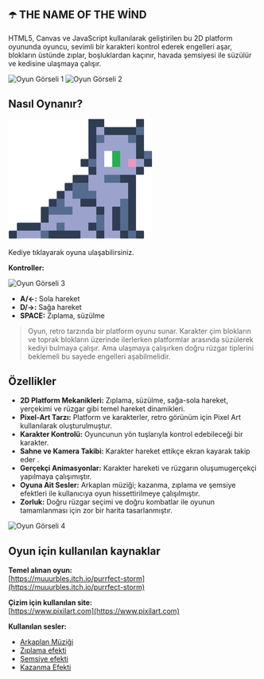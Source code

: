 
## ☂️ THE NAME OF THE WİND

HTML5, Canvas ve JavaScript kullanılarak geliştirilen bu 2D platform oyununda oyuncu, sevimli bir karakteri kontrol ederek engelleri aşar, blokların üstünde zıplar, boşluklardan kaçınır, havada şemsiyesi ile süzülür ve kedisine ulaşmaya çalışır.

![Oyun Görseli 1](https://github.com/ahmetymtkn/photo/blob/main/game_photo_3.png)
![Oyun Görseli 2](https://github.com/ahmetymtkn/photo/blob/main/game_photo_2.png)

##  Nasıl Oynanır?

[![Oyun Görseli 4](https://github.com/ahmetymtkn/the-name-of-the-wind/blob/main/img/cat.png?raw=true)](https://ahmetymtkn.github.io)

Kediye tıklayarak oyuna ulaşabilirsiniz.

**Kontroller:**

![Oyun Görseli 3](https://github.com/ahmetymtkn/photo/blob/main/game_photo_1.png)


   * **A/←:** Sola hareket
   * **D/→:** Sağa hareket
   * **SPACE:** Zıplama, süzülme

> Oyun, retro tarzında bir platform oyunu sunar. Karakter çim blokların ve toprak blokların üzerinde ilerlerken platformlar arasında süzülerek kediyi bulmaya çalışır. Ama ulaşmaya çalışırken doğru rüzgar tiplerini beklemeli bu sayede engelleri aşabilmelidir.

## Özellikler

- **2D Platform Mekanikleri:** Zıplama, süzülme, sağa-sola hareket, yerçekimi ve rüzgar gibi temel hareket dinamikleri.
- **Pixel-Art Tarzı:** Platform ve karakterler, retro görünüm için Pixel Art kullanılarak oluşturulmuştur.
- **Karakter Kontrolü:** Oyuncunun yön tuşlarıyla kontrol edebileceği bir karakter.
- **Sahne ve Kamera Takibi:** Karakter hareket ettikçe ekran kayarak takip eder .
- **Gerçekçi Animasyonlar:** Karakter hareketi ve rüzgarın oluşumugerçekçi yapılmaya çalışımıştır.
- **Oyuna Ait Sesler:** Arkaplan müziği; kazanma, zıplama ve şemsiye efektleri ile kullanıcıya oyun hissettirilmeye çalışılmıştır.
- **Zorluk:** Doğru rüzgar seçimi ve doğru kombatlar ile oyunun tamamlanması için zor bir harita tasarlanmıştır.

![Oyun Görseli 4](https://github.com/ahmetymtkn/photo/blob/main/game_photo_4.png)

## Oyun için kullanılan kaynaklar

**Temel alınan oyun:**  
[https://muuurbles.itch.io/purrfect-storm](https://muuurbles.itch.io/purrfect-storm)

**Çizim için kullanılan site:**  
[https://www.pixilart.com](https://www.pixilart.com)

**Kullanılan sesler:**  
- [Arkaplan Müziği](https://www.youtube.com/watch?v=qMEkGgA1QuQ&ab_channel=Musictime)
- [Zıplama efekti](https://youtu.be/auD_fT0KCQg?si=DSLrAO_Jb_jSixY-)
- [Şemsiye efekti](https://youtube.com/shorts/E4Ox6EboAnw?si=ONu8akEYD_8FXHoy)
- [Kazanma Efekti](https://youtu.be/kgMToRGOAT4?si=K_y9c7M4zNd3T11h)

